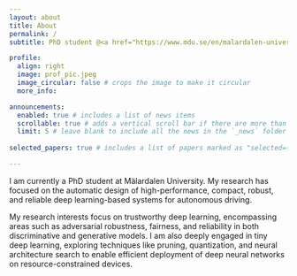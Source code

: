 ```yaml
---
layout: about
title: About
permalink: /
subtitle: PhD student @<a href="https://www.mdu.se/en/malardalen-university">Mälardalen University</a>.

profile:
  align: right
  image: prof_pic.jpeg
  image_circular: false # crops the image to make it circular
  more_info: 

announcements:
  enabled: true # includes a list of news items
  scrollable: true # adds a vertical scroll bar if there are more than 3 news items
  limit: 5 # leave blank to include all the news in the `_news` folder
  
selected_papers: true # includes a list of papers marked as "selected={true}"

---
```


I am currently a PhD student at Mälardalen University.
My research has focused on the automatic design of high-performance, compact, robust, and reliable deep learning-based systems for autonomous driving.

My research interests focus on trustworthy deep learning, encompassing areas such as adversarial robustness, fairness, and reliability in both discriminative and generative models. I am also deeply engaged in tiny deep learning, exploring techniques like pruning, quantization, and neural architecture search to enable efficient deployment of deep neural networks on resource-constrained devices.

